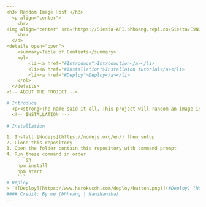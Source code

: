 ```yaml
---
<h3> Random Image Host </h3>
  <p align="center">
    <br>
<img align="center" src="https://Siesta-API.bhhoang.repl.co/Siesta/E9NGDYxVcAUOt7R.jpg">
    <br>
  </p>
<details open="open">
    <summary>Table of Contents</summary>
    <ol>
        <li><a href="#Introduce">Introduction</a></li>
        <li><a href="#Installation">Installaion tutorial</a></li>
        <li><a href="#Deploy">Deploy</a></li>
    </ol>
  </details>
<!-- ABOUT THE PROJECT -->

# Introduce
  <p><strong>The name said it all. This project will random an image in your folder</strong></p>
  <!-- INSTALLATION -->
  
# Installation

1. Install [Nodejs](https://nodejs.org/en/) then setup
2. Clone this repository
3. Open the folder contain this repository with command prompt
4. Run these command in order
    ```sh
    npm install
    npm start
    ```
# Deploy
> [![Deploy](https://www.herokucdn.com/deploy/button.png)](#Deploy) (Not working rn)
#### Credit: By me (bhhoang | NaniNanika)
---
```


